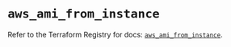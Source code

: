 # `aws_ami_from_instance`

Refer to the Terraform Registry for docs: [`aws_ami_from_instance`](https://registry.terraform.io/providers/hashicorp/aws/6.12.0/docs/resources/ami_from_instance).
